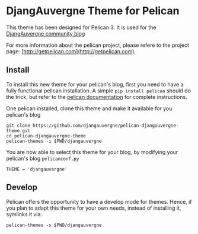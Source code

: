 DjangAuvergne Theme for Pelican
===============================

This theme has been designed for Pelican 3. It is used for the [DjangAuvergne community blog](http://djangauvergne.github.com/djangauvergne-blog/)

For more information about the pelican project, please refere to the project page: [http://getpelican.com](http://getpelican.com)

## Install

To install this new theme for your pelican's blog, first you need to have a fully functional pelican installation. A simple `pip install pelican` should do the trick, but refer to the [pelican documentation](http://docs.getpelican.com/latest/) for complete instructions.

One pelican installed, clone this theme and make it available for you pelican's blog

    git clone https://github.com/djangauvergne/pelican-djangauvergne-theme.git
    cd pelican-djangauvergne-theme
    pelican-themes -i $PWD/djangauvergne

You are now able to select this theme for your blog, by modifying your pelican's blog `pelicanconf.py`

    THEME = 'djangauvergne'

## Develop

Pelican offers the opportunity to have a develop mode for themes. Hence, if you plan to adapt this theme for your own needs, instead of installing it, symlinks it via:

    pelican-themes -s $PWD/djangauvergne

